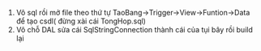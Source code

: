 1. Vô sql rồi mở file theo thứ tự TaoBang->Trigger->View->Funtion->Data  để tạo csdl( đừng xài cái TongHop.sql)
2. Vô chỗ DAL  sửa cái SqlStringConnection thành cái của tụi bây rồi build lại

